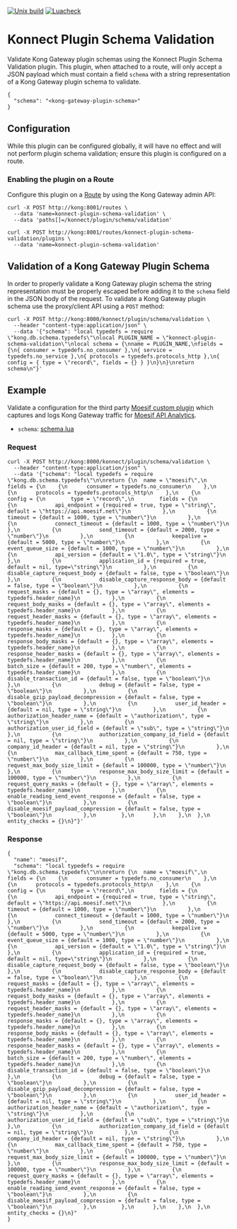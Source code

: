 [![Unix build](https://img.shields.io/github/actions/workflow/status/mikefero/konnect-plugin-schema-validation/test.yml?branch=main&label=Test&logo=lua)](https://github.com/mikefero/konnect-plugin-schema-validation/actions/workflows/test.yml)
[![Luacheck](https://github.com/mikefero/konnect-plugin-schema-validation/workflows/Lint/badge.svg)](https://github.com/mikefero/konnect-plugin-schema-validation/actions/workflows/lint.yml)

# Konnect Plugin Schema Validation

Validate Kong Gateway plugin schemas using the Konnect Plugin Schema Validation
plugin. This plugin, when attached to a route, will only accept a JSON payload
which must contain a field `schema` with a string representation of a Kong
Gateway plugin schema to validate.

```
{
  "schema": "<kong-gateway-plugin-schema>"
}
```

## Configuration

While this plugin can be configured globally, it will have no effect and will
not perform plugin schema validation; ensure this plugin is configured on a
route.

### Enabling the plugin on a Route

Configure this plugin on a
[Route](https://docs.konghq.com/latest/admin-api/#Route-object) by using the
Kong Gateway admin API:

```
curl -X POST http://kong:8001/routes \
  --data 'name=konnect-plugin-schema-validation' \
  --data 'paths[]=/konnect/plugin/schema/validation'

curl -X POST http://kong:8001/routes/konnect-plugin-schema-validation/plugins \
  --data 'name=konnect-plugin-schema-validation'
```

## Validation of a Kong Gateway Plugin Schema

In order to properly validate a Kong Gateway plugin schema the string
representation must be properly escaped before adding it to the `schema` field
in the JSON body of the request. To validate a Kong Gateway plugin schema use
the proxy/client API using a `POST` method:

```
curl -X POST http://kong:8000/konnect/plugin/schema/validation \
  --header "content-type:application/json" \
  --data '{"schema": "local typedefs = require \"kong.db.schema.typedefs\"\nlocal PLUGIN_NAME = \"konnect-plugin-schema-validation\"\nlocal schema = {\nname = PLUGIN_NAME,\nfields = {\n{ consumer = typedefs.no_consumer },\n{ service = typedefs.no_service },\n{ protocols = typedefs.protocols_http },\n{ config = { type = \"record\", fields = {} } }\n}\n}\nreturn schema\n"}'
```

## Example

Validate a configuration for the third party
[Moesif custom plugin](https://docs.konghq.com/hub/moesif/kong-plugin-moesif/)
which captures and logs Kong Gateway traffic for
[Moesif API Analytics](https://www.moesif.com).

- `schema`: [schema.lua](https://github.com/Moesif/kong-plugin-moesif/blob/master/kong/plugins/moesif/schema.lua)

### Request

```
curl -X POST http://kong:8000/konnect/plugin/schema/validation \
  --header "content-type:application/json" \
  --data '{"schema": "local typedefs = require \"kong.db.schema.typedefs\"\n\nreturn {\n  name = \"moesif\",\n  fields = {\n    {\n      consumer = typedefs.no_consumer\n    },\n    {\n      protocols = typedefs.protocols_http\n    },\n    {\n      config = {\n        type = \"record\",\n        fields = {\n          {\n            api_endpoint = {required = true, type = \"string\", default = \"https://api.moesif.net\"}\n          },\n          {\n            timeout = {default = 1000, type = \"number\"}\n          },\n          {\n            connect_timeout = {default = 1000, type = \"number\"}\n          },\n          {\n            send_timeout = {default = 2000, type = \"number\"}\n          },\n          {\n            keepalive = {default = 5000, type = \"number\"}\n          },\n          {\n            event_queue_size = {default = 1000, type = \"number\"}\n          },\n          {\n            api_version = {default = \"1.0\", type = \"string\"}\n          },\n          {\n            application_id = {required = true, default = nil, type=\"string\"}\n          },\n          {\n            disable_capture_request_body = {default = false, type = \"boolean\"}\n          },\n          {\n            disable_capture_response_body = {default = false, type = \"boolean\"}\n          },\n          {\n            request_masks = {default = {}, type = \"array\", elements = typedefs.header_name}\n          },\n          {\n            request_body_masks = {default = {}, type = \"array\", elements = typedefs.header_name}\n          },\n          {\n            request_header_masks = {default = {}, type = \"array\", elements = typedefs.header_name}\n          },\n          {\n            response_masks = {default = {}, type = \"array\", elements = typedefs.header_name}\n          },\n          {\n            response_body_masks = {default = {}, type = \"array\", elements = typedefs.header_name}\n          },\n          {\n            response_header_masks = {default = {}, type = \"array\", elements = typedefs.header_name}\n          },\n          {\n            batch_size = {default = 200, type = \"number\", elements = typedefs.header_name}\n          },\n          {\n            disable_transaction_id = {default = false, type = \"boolean\"}\n          },\n          {\n            debug = {default = false, type = \"boolean\"}\n          },\n          {\n            disable_gzip_payload_decompression = {default = false, type = \"boolean\"}\n          },\n          {\n            user_id_header = {default = nil, type = \"string\"}\n          },\n          {\n            authorization_header_name = {default = \"authorization\", type = \"string\"}\n          },\n          {\n            authorization_user_id_field = {default = \"sub\", type = \"string\"}\n          },\n          {\n            authorization_company_id_field = {default = nil, type = \"string\"}\n          },\n          {\n            company_id_header = {default = nil, type = \"string\"}\n          },\n          {\n            max_callback_time_spent = {default = 750, type = \"number\"}\n          },\n          {\n            request_max_body_size_limit = {default = 100000, type = \"number\"}\n          },\n          {\n            response_max_body_size_limit = {default = 100000, type = \"number\"}\n          },\n          {\n            request_query_masks = {default = {}, type = \"array\", elements = typedefs.header_name}\n          },\n          {\n            enable_reading_send_event_response = {default = false, type = \"boolean\"}\n          },\n          {\n            disable_moesif_payload_compression = {default = false, type = \"boolean\"}\n          },\n        },\n      },\n    },\n  },\n  entity_checks = {}\n}"}'
```

### Response

```
{
  "name": "moesif",
  "schema": "local typedefs = require \"kong.db.schema.typedefs\"\n\nreturn {\n  name = \"moesif\",\n  fields = {\n    {\n      consumer = typedefs.no_consumer\n    },\n    {\n      protocols = typedefs.protocols_http\n    },\n    {\n      config = {\n        type = \"record\",\n        fields = {\n          {\n            api_endpoint = {required = true, type = \"string\", default = \"https://api.moesif.net\"}\n          },\n          {\n            timeout = {default = 1000, type = \"number\"}\n          },\n          {\n            connect_timeout = {default = 1000, type = \"number\"}\n          },\n          {\n            send_timeout = {default = 2000, type = \"number\"}\n          },\n          {\n            keepalive = {default = 5000, type = \"number\"}\n          },\n          {\n            event_queue_size = {default = 1000, type = \"number\"}\n          },\n          {\n            api_version = {default = \"1.0\", type = \"string\"}\n          },\n          {\n            application_id = {required = true, default = nil, type=\"string\"}\n          },\n          {\n            disable_capture_request_body = {default = false, type = \"boolean\"}\n          },\n          {\n            disable_capture_response_body = {default = false, type = \"boolean\"}\n          },\n          {\n            request_masks = {default = {}, type = \"array\", elements = typedefs.header_name}\n          },\n          {\n            request_body_masks = {default = {}, type = \"array\", elements = typedefs.header_name}\n          },\n          {\n            request_header_masks = {default = {}, type = \"array\", elements = typedefs.header_name}\n          },\n          {\n            response_masks = {default = {}, type = \"array\", elements = typedefs.header_name}\n          },\n          {\n            response_body_masks = {default = {}, type = \"array\", elements = typedefs.header_name}\n          },\n          {\n            response_header_masks = {default = {}, type = \"array\", elements = typedefs.header_name}\n          },\n          {\n            batch_size = {default = 200, type = \"number\", elements = typedefs.header_name}\n          },\n          {\n            disable_transaction_id = {default = false, type = \"boolean\"}\n          },\n          {\n            debug = {default = false, type = \"boolean\"}\n          },\n          {\n            disable_gzip_payload_decompression = {default = false, type = \"boolean\"}\n          },\n          {\n            user_id_header = {default = nil, type = \"string\"}\n          },\n          {\n            authorization_header_name = {default = \"authorization\", type = \"string\"}\n          },\n          {\n            authorization_user_id_field = {default = \"sub\", type = \"string\"}\n          },\n          {\n            authorization_company_id_field = {default = nil, type = \"string\"}\n          },\n          {\n            company_id_header = {default = nil, type = \"string\"}\n          },\n          {\n            max_callback_time_spent = {default = 750, type = \"number\"}\n          },\n          {\n            request_max_body_size_limit = {default = 100000, type = \"number\"}\n          },\n          {\n            response_max_body_size_limit = {default = 100000, type = \"number\"}\n          },\n          {\n            request_query_masks = {default = {}, type = \"array\", elements = typedefs.header_name}\n          },\n          {\n            enable_reading_send_event_response = {default = false, type = \"boolean\"}\n          },\n          {\n            disable_moesif_payload_compression = {default = false, type = \"boolean\"}\n          },\n        },\n      },\n    },\n  },\n  entity_checks = {}\n}"
}
```
